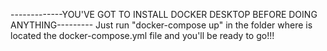 -------------YOU'VE GOT TO INSTALL DOCKER DESKTOP BEFORE DOING ANYTHING---------
Just run "docker-compose up" in the folder where is located the docker-compose.yml file and you'll be ready to go!!!

